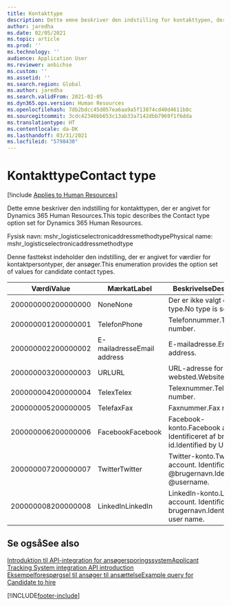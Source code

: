 ```yaml
---
title: Kontakttype
description: Dette emne beskriver den indstilling for kontakttypen, der er angivet for Dynamics 365 Human Resources.
author: jaredha
ms.date: 02/05/2021
ms.topic: article
ms.prod: ''
ms.technology: ''
audience: Application User
ms.reviewer: anbichse
ms.custom: ''
ms.assetid: ''
ms.search.region: Global
ms.author: jaredha
ms.search.validFrom: 2021-02-05
ms.dyn365.ops.version: Human Resources
ms.openlocfilehash: 7db2bdcc45d057ea6aa9a5f13874cd40d4611b8c
ms.sourcegitcommit: 3cdc42346bb653c13ab33a7142dbb7969f1f6dda
ms.translationtype: HT
ms.contentlocale: da-DK
ms.lasthandoff: 03/31/2021
ms.locfileid: "5798430"
---
```

# <a name="contact-type"></a><span data-ttu-id="77561-103">Kontakttype</span><span class="sxs-lookup"><span data-stu-id="77561-103">Contact type</span></span>

[!include [Applies to Human Resources](../includes/applies-to-hr.md)]

<span data-ttu-id="77561-104">Dette emne beskriver den indstilling for kontakttypen, der er angivet for Dynamics 365 Human Resources.</span><span class="sxs-lookup"><span data-stu-id="77561-104">This topic describes the Contact type option set for Dynamics 365 Human Resources.</span></span>

<span data-ttu-id="77561-105">Fysisk navn: mshr_logisticselectronicaddressmethodtype</span><span class="sxs-lookup"><span data-stu-id="77561-105">Physical name: mshr_logisticselectronicaddressmethodtype</span></span>

<span data-ttu-id="77561-106">Denne fasttekst indeholder den indstilling, der er angivet for værdier for kontaktpersontyper, der ansøger.</span><span class="sxs-lookup"><span data-stu-id="77561-106">This enumeration provides the option set of values for candidate contact types.</span></span> 

| <span data-ttu-id="77561-107">Værdi</span><span class="sxs-lookup"><span data-stu-id="77561-107">Value</span></span> | <span data-ttu-id="77561-108">Mærkat</span><span class="sxs-lookup"><span data-stu-id="77561-108">Label</span></span> | <span data-ttu-id="77561-109">Beskrivelse</span><span class="sxs-lookup"><span data-stu-id="77561-109">Description</span></span> |
| --- | --- | --- |
| <span data-ttu-id="77561-110">200000000</span><span class="sxs-lookup"><span data-stu-id="77561-110">200000000</span></span> | <span data-ttu-id="77561-111">None</span><span class="sxs-lookup"><span data-stu-id="77561-111">None</span></span> | <span data-ttu-id="77561-112">Der er ikke valgt en type.</span><span class="sxs-lookup"><span data-stu-id="77561-112">No type is selected.</span></span> |
| <span data-ttu-id="77561-113">200000001</span><span class="sxs-lookup"><span data-stu-id="77561-113">200000001</span></span> | <span data-ttu-id="77561-114">Telefon</span><span class="sxs-lookup"><span data-stu-id="77561-114">Phone</span></span> | <span data-ttu-id="77561-115">Telefonnummer.</span><span class="sxs-lookup"><span data-stu-id="77561-115">Telephone number.</span></span> |
| <span data-ttu-id="77561-116">200000002</span><span class="sxs-lookup"><span data-stu-id="77561-116">200000002</span></span> | <span data-ttu-id="77561-117">E-mailadresse</span><span class="sxs-lookup"><span data-stu-id="77561-117">Email address</span></span> | <span data-ttu-id="77561-118">E-mailadresse.</span><span class="sxs-lookup"><span data-stu-id="77561-118">Email address.</span></span> |
| <span data-ttu-id="77561-119">200000003</span><span class="sxs-lookup"><span data-stu-id="77561-119">200000003</span></span> | <span data-ttu-id="77561-120">URL</span><span class="sxs-lookup"><span data-stu-id="77561-120">URL</span></span> | <span data-ttu-id="77561-121">URL-adresse for websted.</span><span class="sxs-lookup"><span data-stu-id="77561-121">Website URL.</span></span> |
| <span data-ttu-id="77561-122">200000004</span><span class="sxs-lookup"><span data-stu-id="77561-122">200000004</span></span> | <span data-ttu-id="77561-123">Telex</span><span class="sxs-lookup"><span data-stu-id="77561-123">Telex</span></span> | <span data-ttu-id="77561-124">Telexnummer.</span><span class="sxs-lookup"><span data-stu-id="77561-124">Telex number.</span></span> |
| <span data-ttu-id="77561-125">200000005</span><span class="sxs-lookup"><span data-stu-id="77561-125">200000005</span></span> | <span data-ttu-id="77561-126">Telefax</span><span class="sxs-lookup"><span data-stu-id="77561-126">Fax</span></span> | <span data-ttu-id="77561-127">Faxnummer.</span><span class="sxs-lookup"><span data-stu-id="77561-127">Fax number.</span></span> |
| <span data-ttu-id="77561-128">200000006</span><span class="sxs-lookup"><span data-stu-id="77561-128">200000006</span></span> | <span data-ttu-id="77561-129">Facebook</span><span class="sxs-lookup"><span data-stu-id="77561-129">Facebook</span></span> | <span data-ttu-id="77561-130">Facebook-konto.</span><span class="sxs-lookup"><span data-stu-id="77561-130">Facebook account.</span></span> <span data-ttu-id="77561-131">Identificeret af bruger-id.</span><span class="sxs-lookup"><span data-stu-id="77561-131">Identified by User ID.</span></span> |
| <span data-ttu-id="77561-132">200000007</span><span class="sxs-lookup"><span data-stu-id="77561-132">200000007</span></span> | <span data-ttu-id="77561-133">Twitter</span><span class="sxs-lookup"><span data-stu-id="77561-133">Twitter</span></span> | <span data-ttu-id="77561-134">Twitter-konto.</span><span class="sxs-lookup"><span data-stu-id="77561-134">Twitter account.</span></span> <span data-ttu-id="77561-135">Identificeret af @brugernavn.</span><span class="sxs-lookup"><span data-stu-id="77561-135">Identified by @username.</span></span> |
| <span data-ttu-id="77561-136">200000008</span><span class="sxs-lookup"><span data-stu-id="77561-136">200000008</span></span> | <span data-ttu-id="77561-137">LinkedIn</span><span class="sxs-lookup"><span data-stu-id="77561-137">LinkedIn</span></span> | <span data-ttu-id="77561-138">LinkedIn-konto.</span><span class="sxs-lookup"><span data-stu-id="77561-138">LinkedIn account.</span></span> <span data-ttu-id="77561-139">Identificeret af brugernavn.</span><span class="sxs-lookup"><span data-stu-id="77561-139">Identified by user name.</span></span> |

## <a name="see-also"></a><span data-ttu-id="77561-140">Se også</span><span class="sxs-lookup"><span data-stu-id="77561-140">See also</span></span>

[<span data-ttu-id="77561-141">Introduktion til API-integration for ansøgersporingssystem</span><span class="sxs-lookup"><span data-stu-id="77561-141">Applicant Tracking System integration API introduction</span></span>](hr-admin-integration-ats-api-introduction.md)<br>
[<span data-ttu-id="77561-142">Eksempelforespørgsel til ansøger til ansættelse</span><span class="sxs-lookup"><span data-stu-id="77561-142">Example query for Candidate to hire</span></span>](hr-admin-integration-ats-api-candidate-to-hire-example-query.md)


[!INCLUDE[footer-include](../includes/footer-banner.md)]